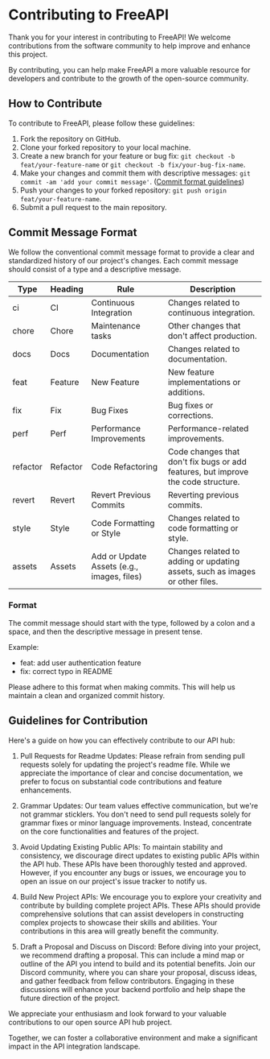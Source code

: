 # Contributing to FreeAPI

Thank you for your interest in contributing to FreeAPI! We welcome contributions from the software community to help improve and enhance this project.

By contributing, you can help make FreeAPI a more valuable resource for developers and contribute to the growth of the open-source community.

## How to Contribute

To contribute to FreeAPI, please follow these guidelines:

1. Fork the repository on GitHub.
2. Clone your forked repository to your local machine.
3. Create a new branch for your feature or bug fix: `git checkout -b feat/your-feature-name` or `git checkout -b fix/your-bug-fix-name`.
4. Make your changes and commit them with descriptive messages: `git commit -am 'add your commit message'`. ([Commit format guidelines](#commit-message-format))
5. Push your changes to your forked repository: `git push origin feat/your-feature-name`.
6. Submit a pull request to the main repository.

## Commit Message Format

We follow the conventional commit message format to provide a clear and standardized history of our project's changes. Each commit message should consist of a type and a descriptive message.

| Type      | Heading  | Rule                                      | Description                                  |
| --------- | -------- | ----------------------------------------- | -------------------------------------------- |
| ci        | CI       | Continuous Integration                    | Changes related to continuous integration.   |
| chore     | Chore    | Maintenance tasks                         | Other changes that don't affect production.  |
| docs      | Docs     | Documentation                             | Changes related to documentation.            |
| feat      | Feature  | New Feature                               | New feature implementations or additions.    |
| fix       | Fix      | Bug Fixes                                 | Bug fixes or corrections.                    |
| perf      | Perf     | Performance Improvements                  | Performance-related improvements.            |
| refactor  | Refactor | Code Refactoring                          | Code changes that don't fix bugs or add features, but improve the code structure. |
| revert    | Revert   | Revert Previous Commits                   | Reverting previous commits.                   |
| style     | Style    | Code Formatting or Style                  | Changes related to code formatting or style. |
| assets    | Assets   | Add or Update Assets (e.g., images, files) | Changes related to adding or updating assets, such as images or other files. |

### Format

The commit message should start with the type, followed by a colon and a space, and then the descriptive message in present tense.

Example:
- feat: add user authentication feature
- fix: correct typo in README

Please adhere to this format when making commits. This will help us maintain a clean and organized commit history.

## Guidelines for Contribution

Here's a guide on how you can effectively contribute to our API hub:

1. Pull Requests for Readme Updates: Please refrain from sending pull requests solely for updating the project's readme file. While we appreciate the importance of clear and concise documentation, we prefer to focus on substantial code contributions and feature enhancements.

2. Grammar Updates: Our team values effective communication, but we're not grammar sticklers. You don't need to send pull requests solely for grammar fixes or minor language improvements. Instead, concentrate on the core functionalities and features of the project.

3. Avoid Updating Existing Public APIs: To maintain stability and consistency, we discourage direct updates to existing public APIs within the API hub. These APIs have been thoroughly tested and approved. However, if you encounter any bugs or issues, we encourage you to open an issue on our project's issue tracker to notify us.

4. Build New Project APIs: We encourage you to explore your creativity and contribute by building complete project APIs. These APIs should provide comprehensive solutions that can assist developers in constructing complex projects to showcase their skills and abilities. Your contributions in this area will greatly benefit the community.

5. Draft a Proposal and Discuss on Discord: Before diving into your project, we recommend drafting a proposal. This can include a mind map or outline of the API you intend to build and its potential benefits. Join our Discord community, where you can share your proposal, discuss ideas, and gather feedback from fellow contributors. Engaging in these discussions will enhance your backend portfolio and help shape the future direction of the project.

We appreciate your enthusiasm and look forward to your valuable contributions to our open source API hub project.

Together, we can foster a collaborative environment and make a significant impact in the API integration landscape.
